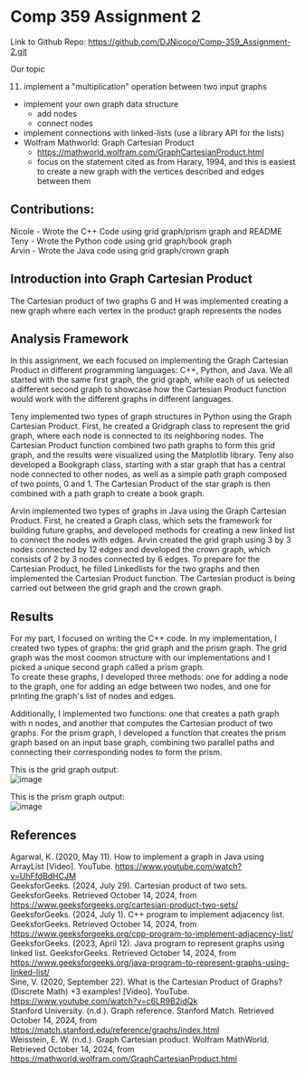 # Comp 359 Assignment 2

Link to Github Repo: https://github.com/DJNicoco/Comp-359_Assignment-2.git

Our topic

11. implement a "multiplication" operation between two input graphs
  * implement your own graph data structure
    * add nodes
    * connect nodes
  * implement connections with linked-lists (use a library API for the lists)
  * Wolfram Mathworld: Graph Cartesian Product
    * https://mathworld.wolfram.com/GraphCartesianProduct.html
    * focus on the statement cited as from Harary, 1994, and this is easiest to create a new graph with the vertices described and edges between them
   
## Contributions:

Nicole - Wrote the C++ Code using grid graph/prism graph and README <br>
Teny - Wrote the Python code using grid graph/book graph <br>
Arvin - Wrote the Java code using grid graph/crown graph <br>

## Introduction into Graph Cartesian Product

The Cartesian product of two graphs G and H was implemented creating a new graph where each vertex in the product graph represents the nodes 

## Analysis Framework

In this assignment, we each focused on implementing the Graph Cartesian Product in different programming languages: C++, Python, and Java.  We all started with the same first graph, the grid graph, while each of us selected a different second graph to showcase how the Cartesian Product function would work with the different graphs in different languages. <br>

Teny implemented two types of graph structures in Python using the Graph Cartesian Product. First, he created a Gridgraph class to represent the grid graph, where each node is connected to its neighboring nodes. The Cartesian Product function combined two path graphs to form this grid graph, and the results were visualized using the Matplotlib library. Teny also developed a Bookgraph class, starting with a star graph that has a central node connected to other nodes, as well as a simple path graph composed of two points, 0 and 1. The Cartesian Product of the star graph is then combined with a path graph to create a book graph.

Arvin implemented two types of graphs in Java using the Graph Cartesian Product. First, he created a Graph class, which sets the framework for building future graphs, and developed methods for creating a new linked list to connect the nodes with edges. Arvin created the grid graph using 3 by 3 nodes connected by 12 edges and developed the crown graph, which consists of 2 by 3 nodes connected by 6 edges. To prepare for the Cartesian Product, he filled Linkedlists for the two graphs and then implemented the Cartesian Product function. The Cartesian product is being carried out between the grid graph and the crown graph.

## Results

For my part, I focused on writing the C++ code. In my implementation, I created two types of graphs: the grid graph and the prism graph. The grid graph was the most coomon structure with our implementations and I picked a unique second graph called a prism graph. <br>
To create these graphs, I developed three methods: one for adding a node to the graph, one for adding an edge between two nodes, and one for printing the graph's list of nodes and edges. <br>

Additionally, I implemented two functions: one that creates a path graph with n nodes, and another that computes the Cartesian product of two graphs. For the prism graph, I developed a function that creates the prism graph based on an input base graph, combining two parallel paths and connecting their corresponding nodes to form the prism.

This is the grid graph output: <br>
![image](https://github.com/user-attachments/assets/be35dffd-1425-434d-9476-f7b7d86323b7) <br>

This is the prism graph output: <br>
![image](https://github.com/user-attachments/assets/f56882c0-7db0-49ff-9668-d8b3c970f9ca)

## References

Agarwal, K. (2020, May 11). How to implement a graph in Java using ArrayList [Video]. YouTube. https://www.youtube.com/watch?v=UhFfdBdHCJM <br>
GeeksforGeeks. (2024, July 29). Cartesian product of two sets. GeeksforGeeks. Retrieved October 14, 2024, from https://www.geeksforgeeks.org/cartesian-product-two-sets/ <br>
GeeksforGeeks. (2024, July 1). C++ program to implement adjacency list. GeeksforGeeks. Retrieved October 14, 2024, from https://www.geeksforgeeks.org/cpp-program-to-implement-adjacency-list/ <br>
GeeksforGeeks. (2023, April 12). Java program to represent graphs using linked list. GeeksforGeeks. Retrieved October 14, 2024, from https://www.geeksforgeeks.org/java-program-to-represent-graphs-using-linked-list/ <br>
Sine, V. (2020, September 22). What is the Cartesian Product of Graphs? (Discrete Math) +3 examples! [Video]. YouTube. https://www.youtube.com/watch?v=c6LR9B2idQk <br>
Stanford University. (n.d.). Graph reference. Stanford Match. Retrieved October 14, 2024, from https://match.stanford.edu/reference/graphs/index.html <br>
Weisstein, E. W. (n.d.). Graph Cartesian product. Wolfram MathWorld. Retrieved October 14, 2024, from https://mathworld.wolfram.com/GraphCartesianProduct.html <br>





